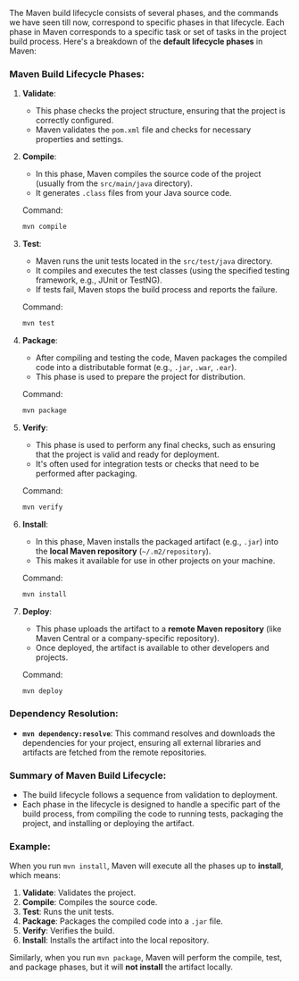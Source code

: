 The Maven build lifecycle consists of several phases, and the commands we have seen till now, correspond to specific phases in that lifecycle. Each phase in Maven corresponds to a specific task or set of tasks in the project build process. Here's a breakdown of the **default lifecycle phases** in Maven:

### Maven Build Lifecycle Phases:
1. **Validate**: 
   - This phase checks the project structure, ensuring that the project is correctly configured.
   - Maven validates the `pom.xml` file and checks for necessary properties and settings.

2. **Compile**:
   - In this phase, Maven compiles the source code of the project (usually from the `src/main/java` directory).
   - It generates `.class` files from your Java source code.

   Command: 
   ```bash
   mvn compile
   ```

3. **Test**:
   - Maven runs the unit tests located in the `src/test/java` directory.
   - It compiles and executes the test classes (using the specified testing framework, e.g., JUnit or TestNG).
   - If tests fail, Maven stops the build process and reports the failure.

   Command:
   ```bash
   mvn test
   ```

4. **Package**:
   - After compiling and testing the code, Maven packages the compiled code into a distributable format (e.g., `.jar`, `.war`, `.ear`).
   - This phase is used to prepare the project for distribution.

   Command:
   ```bash
   mvn package
   ```

5. **Verify**:
   - This phase is used to perform any final checks, such as ensuring that the project is valid and ready for deployment.
   - It's often used for integration tests or checks that need to be performed after packaging.

   Command:
   ```bash
   mvn verify
   ```

6. **Install**:
   - In this phase, Maven installs the packaged artifact (e.g., `.jar`) into the **local Maven repository** (`~/.m2/repository`).
   - This makes it available for use in other projects on your machine.

   Command:
   ```bash
   mvn install
   ```

7. **Deploy**:
   - This phase uploads the artifact to a **remote Maven repository** (like Maven Central or a company-specific repository).
   - Once deployed, the artifact is available to other developers and projects.

   Command:
   ```bash
   mvn deploy
   ```

### Dependency Resolution:
- **`mvn dependency:resolve`**: This command resolves and downloads the dependencies for your project, ensuring all external libraries and artifacts are fetched from the remote repositories.

### Summary of Maven Build Lifecycle:
- The build lifecycle follows a sequence from validation to deployment.
- Each phase in the lifecycle is designed to handle a specific part of the build process, from compiling the code to running tests, packaging the project, and installing or deploying the artifact.

### Example:
When you run `mvn install`, Maven will execute all the phases up to **install**, which means:
1. **Validate**: Validates the project.
2. **Compile**: Compiles the source code.
3. **Test**: Runs the unit tests.
4. **Package**: Packages the compiled code into a `.jar` file.
5. **Verify**: Verifies the build.
6. **Install**: Installs the artifact into the local repository.

Similarly, when you run `mvn package`, Maven will perform the compile, test, and package phases, but it will **not install** the artifact locally.
